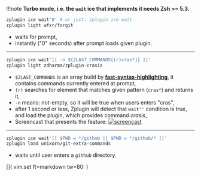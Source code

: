 !!!note
    **Turbo mode, i.e. the `wait` ice that implements it needs Zsh >= 5.3.**

```zsh
zplugin ice wait'0' # or just: zplugin ice wait
zplugin light wfxr/forgit
```

 - waits for prompt,
 - instantly ("0" seconds) after prompt loads given plugin.

***

```zsh
zplugin ice wait'[[ -n ${ZLAST_COMMANDS[(r)cras*]} ]]'
zplugin light zdharma/zplugin-crasis
```

 - `$ZLAST_COMMANDS` is an array build by [**fast-syntax-highlighting**](https://github.com/zdharma/fast-syntax-highlighting), it contains commands currently entered at prompt,
 - `(r)` searches for element that matches given pattern (`cras*`) and returns it,
 - `-n` means: not-empty, so it will be true when users enters "cras",
 - after 1 second or less, Zplugin will detect that `wait''` condition is true, and load the plugin, which provides command *crasis*,
 - Screencast that presents the feature:
    [![screencast](https://asciinema.org/a/149725.svg)](https://asciinema.org/a/149725)

***

```zsh
zplugin ice wait'[[ $PWD = */github || $PWD = */github/* ]]'
zplugin load unixorn/git-extra-commands
```
- waits until user enters a `github` directory.

[]( vim:set ft=markdown tw=80: )
